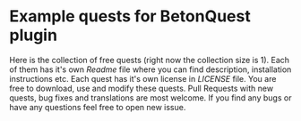 # Example quests for BetonQuest plugin

Here is the collection of free quests (right now the collection size is 1).
Each of them has it's own _Readme_ file where you can find description,
installation instructions etc. Each quest has it's own license in _LICENSE_
file. You are free to download, use and modify these quests. Pull Requests
with new quests, bug fixes and translations are most welcome. If you find
any bugs or have any questions feel free to open new issue.
